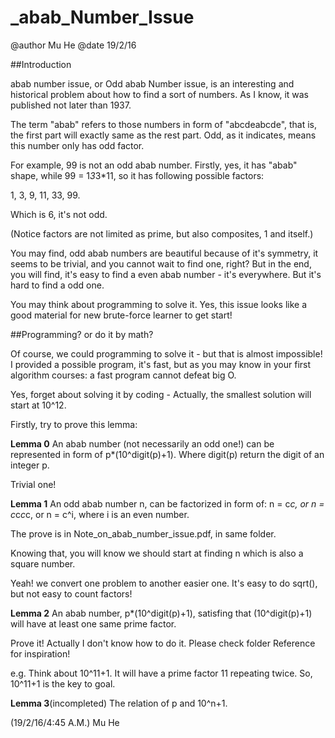 # _abab_Number_Issue

@author Mu He
@date 19/2/16

##Introduction

abab number issue, or Odd abab Number issue, is an interesting and historical problem about how to find a sort of numbers. As I know, it was published not later than 1937.

The term "abab" refers to those numbers in form of "abcdeabcde", that is, the first part will exactly same as the rest part.
Odd, as it indicates, means this number only has odd factor.

For example, 99 is not an odd abab number. Firstly, yes, it has "abab" shape, while 99 = 1*3*3*11, so it has following possible factors:

1, 3, 9, 11, 33, 99.

Which is 6, it's not odd.

(Notice factors are not limited as prime, but also composites, 1 and itself.)

You may find, odd abab numbers are beautiful because of it's symmetry, it seems to be trivial, and you cannot wait to find one, right? But in the end, you will find, it's easy to find a even abab number - it's everywhere. But it's hard to find a odd one.

You may think about programming to solve it. Yes, this issue looks like a good material for new brute-force learner to get start!


##Programming? or do it by math?

Of course, we could programming to solve it - but that is almost impossible! I provided a possible program, it's fast, but as you may know in your first algorithm courses: a fast program cannot defeat big O.

Yes, forget about solving it by coding - Actually, the smallest solution will start at 10^12.

Firstly, try to prove this lemma:

**Lemma 0**
An abab number (not necessarily an odd one!) can be represented in form of p*(10^digit(p)+1). Where digit(p) return the digit of an integer p.

Trivial one!

**Lemma 1**
An odd abab number n, can be factorized in form of: n = c*c, or n = c*c*c*c, or n = c^i, where i is an even number.

The prove is in Note_on_abab_number_issue.pdf, in same folder.

Knowing that, you will know we should start at finding n which is also a square number. 

Yeah! we convert one problem to another easier one. It's easy to do sqrt(), but not easy to count factors!

**Lemma 2**
An abab number, p*(10^digit(p)+1), satisfing that (10^digit(p)+1) will have at least one same prime factor.

Prove it! Actually I don't know how to do it. Please check folder Reference for inspiration!

e.g. Think about 10^11+1. It will have a prime factor 11 repeating twice. So, 10^11+1 is the key to goal.

**Lemma 3**(incompleted)
The relation of p and 10^n+1.

(19/2/16/4:45 A.M.)
Mu He



